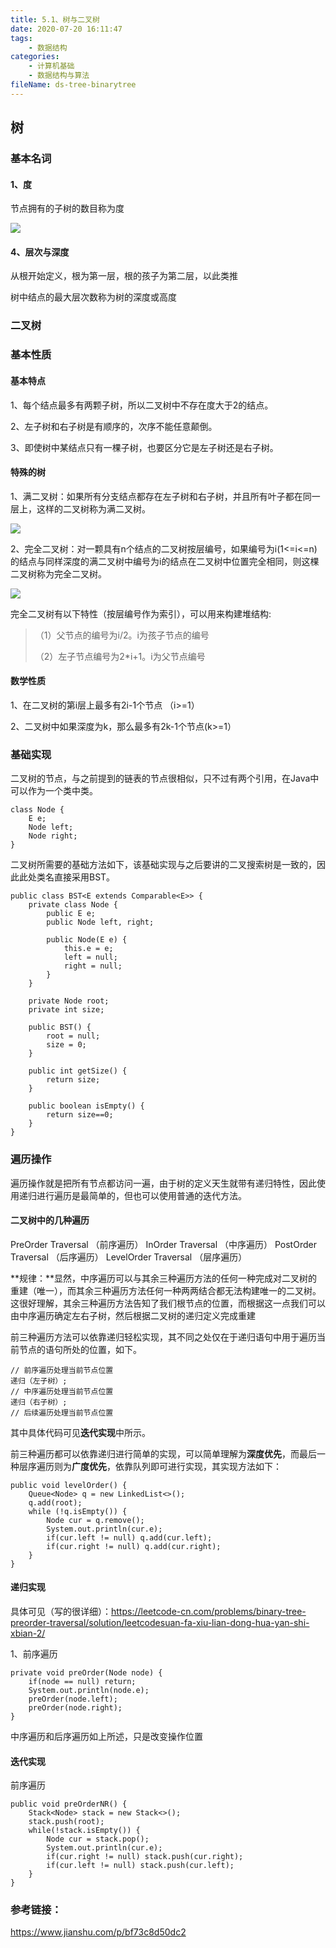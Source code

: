 ```yaml
---
title: 5.1、树与二叉树
date: 2020-07-20 16:11:47
tags:
	- 数据结构
categories:
	- 计算机基础
	- 数据结构与算法
fileName: ds-tree-binarytree
---
```


## 树

### 基本名词

#### 1、度

节点拥有的子树的数目称为度

![](http://cdn.ziyedy.top/image/%E8%AE%A1%E7%AE%97%E6%9C%BA%E5%9F%BA%E7%A1%80/%E6%95%B0%E6%8D%AE%E7%BB%93%E6%9E%84/5.1%E3%80%81%E6%A0%91%E4%B8%8E%E4%BA%8C%E5%8F%89%E6%A0%91/%E5%BA%A6.png)

#### 4、层次与深度

从根开始定义，根为第一层，根的孩子为第二层，以此类推

树中结点的最大层次数称为树的深度或高度

### 二叉树

### 基本性质

#### 基本特点

1、每个结点最多有两颗子树，所以二叉树中不存在度大于2的结点。

2、左子树和右子树是有顺序的，次序不能任意颠倒。

3、即使树中某结点只有一棵子树，也要区分它是左子树还是右子树。

#### 特殊的树

1、满二叉树：如果所有分支结点都存在左子树和右子树，并且所有叶子都在同一层上，这样的二叉树称为满二叉树。

![](http://cdn.ziyedy.top/image/%E8%AE%A1%E7%AE%97%E6%9C%BA%E5%9F%BA%E7%A1%80/%E6%95%B0%E6%8D%AE%E7%BB%93%E6%9E%84/5.1%E3%80%81%E6%A0%91%E4%B8%8E%E4%BA%8C%E5%8F%89%E6%A0%91/%E6%BB%A1%E4%BA%8C%E5%8F%89%E6%A0%91.png)

2、完全二叉树：对一颗具有n个结点的二叉树按层编号，如果编号为i(1<=i<=n)的结点与同样深度的满二叉树中编号为i的结点在二叉树中位置完全相同，则这棵二叉树称为完全二叉树。

![](http://cdn.ziyedy.top/image/%E8%AE%A1%E7%AE%97%E6%9C%BA%E5%9F%BA%E7%A1%80/%E6%95%B0%E6%8D%AE%E7%BB%93%E6%9E%84/5.1%E3%80%81%E6%A0%91%E4%B8%8E%E4%BA%8C%E5%8F%89%E6%A0%91/%E5%AE%8C%E5%85%A8%E4%BA%8C%E5%8F%89%E6%A0%91.png)

完全二叉树有以下特性（按层编号作为索引），可以用来构建堆结构:

>（1）父节点的编号为i/2。i为孩子节点的编号
>
>（2）左子节点编号为2*i+1。i为父节点编号

#### 数学性质

1、在二叉树的第i层上最多有2i-1个节点 （i>=1）

2、二叉树中如果深度为k，那么最多有2k-1个节点(k>=1）



### 基础实现

二叉树的节点，与之前提到的链表的节点很相似，只不过有两个引用，在Java中可以作为一个类中类。

```
class Node {
	E e;
	Node left;
	Node right;
}
```

二叉树所需要的基础方法如下，该基础实现与之后要讲的二叉搜索树是一致的，因此此处类名直接采用BST。

```
public class BST<E extends Comparable<E>> {
    private class Node {
        public E e;
        public Node left, right;

        public Node(E e) {
            this.e = e;
            left = null;
            right = null;
        }
    }

    private Node root;
    private int size;

    public BST() {
        root = null;
        size = 0;
    }

    public int getSize() {
        return size;
    }

    public boolean isEmpty() {
        return size==0;
    }
}
```



### 遍历操作

遍历操作就是把所有节点都访问一遍，由于树的定义天生就带有递归特性，因此使用递归进行遍历是最简单的，但也可以使用普通的迭代方法。

#### 二叉树中的几种遍历

PreOrder Traversal （前序遍历）
InOrder Traversal	（中序遍历）
PostOrder Traversal	（后序遍历）
LevelOrder Traversal	（层序遍历）

**规律：**显然，中序遍历可以与其余三种遍历方法的任何一种完成对二叉树的重建（唯一），而其余三种遍历方法任何一种两两结合都无法构建唯一的二叉树。
这很好理解，其余三种遍历方法告知了我们根节点的位置，而根据这一点我们可以由中序遍历确定左右子树，然后根据二叉树的递归定义完成重建



前三种遍历方法可以依靠递归轻松实现，其不同之处仅在于递归语句中用于遍历当前节点的语句所处的位置，如下。

```
// 前序遍历处理当前节点位置
递归（左子树）;
// 中序遍历处理当前节点位置
递归（右子树）;
// 后续遍历处理当前节点位置
```

其中具体代码可见**迭代实现**中所示。



前三种遍历都可以依靠递归进行简单的实现，可以简单理解为**深度优先**，而最后一种层序遍历则为**广度优先**，依靠队列即可进行实现，其实现方法如下：

```
public void levelOrder() {
    Queue<Node> q = new LinkedList<>();
    q.add(root);
    while (!q.isEmpty()) {
        Node cur = q.remove();
        System.out.println(cur.e);
        if(cur.left != null) q.add(cur.left);
        if(cur.right != null) q.add(cur.right);
    }
}
```



#### 递归实现

具体可见（写的很详细）：https://leetcode-cn.com/problems/binary-tree-preorder-traversal/solution/leetcodesuan-fa-xiu-lian-dong-hua-yan-shi-xbian-2/

1、前序遍历

```
private void preOrder(Node node) {
    if(node == null) return;
    System.out.println(node.e);
    preOrder(node.left);
    preOrder(node.right);
}
```

中序遍历和后序遍历如上所述，只是改变操作位置



#### 迭代实现

前序遍历

```
public void preOrderNR() {
    Stack<Node> stack = new Stack<>();
    stack.push(root);
    while(!stack.isEmpty()) {
        Node cur = stack.pop();
        System.out.println(cur.e);
        if(cur.right != null) stack.push(cur.right);
        if(cur.left != null) stack.push(cur.left);
    }
}
```





### 参考链接：

https://www.jianshu.com/p/bf73c8d50dc2